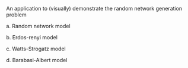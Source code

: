 An application to (visually) demonstrate  the random network generation problem

a. Random network model

b. Erdos-renyi model

c. Watts-Strogatz model

d. Barabasi-Albert model


